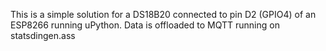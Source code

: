 This is a simple solution for a DS18B20 connected to pin D2 (GPIO4) of an ESP8266 running uPython. Data is offloaded to MQTT running on statsdingen.ass
